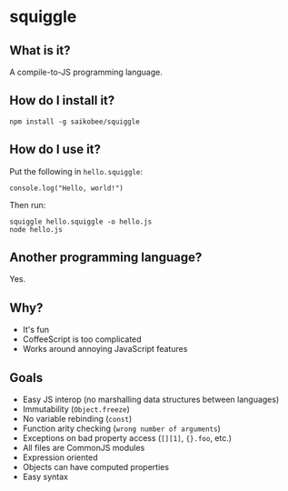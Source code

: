 # squiggle

## What is it?

A compile-to-JS programming language.

## How do I install it?

    npm install -g saikobee/squiggle

## How do I use it?

Put the following in `hello.squiggle`:

    console.log("Hello, world!")

Then run:

    squiggle hello.squiggle -o hello.js
    node hello.js

## Another programming language?

Yes.

## Why?

- It's fun
- CoffeeScript is too complicated
- Works around annoying JavaScript features

## Goals

- Easy JS interop (no marshalling data structures between languages)
- Immutability (`Object.freeze`)
- No variable rebinding (`const`)
- Function arity checking (`wrong number of arguments`)
- Exceptions on bad property access (`[][1]`, `{}.foo`, etc.)
- All files are CommonJS modules
- Expression oriented
- Objects can have computed properties
- Easy syntax
